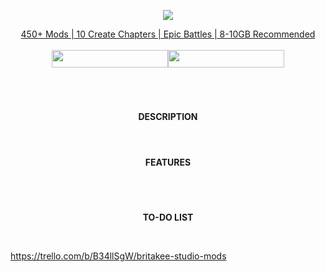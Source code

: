 <p align="center"><a href="https://www.curseforge.com/members/realbritakee/projects" rel="nofollow"><img src="https://i.ibb.co/J599Zmd/britakeestudios.png">
<br/>
<p align="center">450+ Mods | 10 Create Chapters | Epic Battles | 8-10GB Recommended
<br/>
<br/>
<a href="https://dsc.gg/britakeestudio" rel="nofollow"><img src="https://img.shields.io/discord/1272931953821352047?style=for-the-badge&logo=discord&logoColor=fff&label=Britakee Studio&labelColor=0c1323&color=f97044" width="186" height="28"></a><a href="https://ko-fi.com/britakee" rel="nofollow"><img src="https://img.shields.io/static/v1?label=ko-fi&amp;message=Buy me a coffee&amp;color=f97044&amp;labelColor=0c1323&amp;style=for-the-badge&amp;logo=kofi&amp;logoColor=fff" alt="" width="186" height="28"></a>
<br/>
  
#

<br/>
<p align="center"><strong>DESCRIPTION</strong>
<br/>
<br/>

#

<p align="center"><strong>FEATURES</strong></p>
<br/>

#

<p align="center"><strong>TO-DO LIST</strong></p>
<br/>

https://trello.com/b/B34llSgW/britakee-studio-mods
